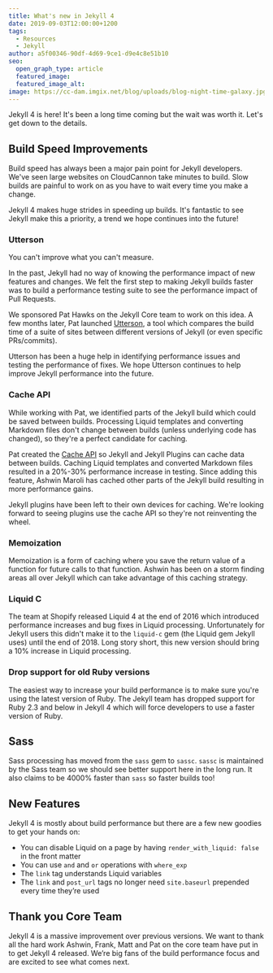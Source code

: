 ```yaml
---
title: What's new in Jekyll 4
date: 2019-09-03T12:00:00+1200
tags:
  - Resources
  - Jekyll
author: a5f00346-90df-4d69-9ce1-d9e4c8e51b10
seo:
  open_graph_type: article
  featured_image:
  featured_image_alt:
image: https://cc-dam.imgix.net/blog/uploads/blog-night-time-galaxy.jpg
---
```

Jekyll 4 is here\! It's been a long time coming but the wait was worth it. Let's get down to the details.

## Build Speed Improvements

Build speed has always been a major pain point for Jekyll developers. We've seen large websites on CloudCannon take minutes to build. Slow builds are painful to work on as you have to wait every time you make a change.

Jekyll 4 makes huge strides in speeding up builds. It's fantastic to see Jekyll make this a priority, a trend we hope continues into the future\!

### Utterson

You can't improve what you can't measure.

In the past, Jekyll had no way of knowing the performance impact of new features and changes. We felt the first step to making Jekyll builds faster was to build a performance testing suite to see the performance impact of Pull Requests.

We sponsored Pat Hawks on the Jekyll Core team to work on this idea. A few months later, Pat launched [Utterson](https://github.com/jekyll/Utterson), a tool which compares the build time of a suite of sites between different versions of Jekyll (or even specific PRs/commits).

Utterson has been a huge help in identifying performance issues and testing the performance of fixes. We hope Utterson continues to help improve Jekyll performance into the future.

### Cache API

While working with Pat, we identified parts of the Jekyll build which could be saved between builds. Processing Liquid templates and converting Markdown files don't change between builds (unless underlying code has changed), so they're a perfect candidate for caching.

Pat created the [Cache API](https://jekyllrb.com/tutorials/cache-api/) so Jekyll and Jekyll Plugins can cache data between builds. Caching Liquid templates and converted Markdown files resulted in a 20%-30% performance increase in testing. Since adding this feature, Ashwin Maroli has cached other parts of the Jekyll build resulting in more performance gains.

Jekyll plugins have been left to their own devices for caching. We're looking forward to seeing plugins use the cache API so they're not reinventing the wheel.

### Memoization

Memoization is a form of caching where you save the return value of a function for future calls to that function. Ashwin has been on a storm finding areas all over Jekyll which can take advantage of this caching strategy.

### Liquid C

The team at Shopify released Liquid 4 at the end of 2016 which introduced performance increases and bug fixes in Liquid processing. Unfortunately for Jekyll users this didn't make it to the `liquid-c` gem (the Liquid gem Jekyll uses) until the end of 2018. Long story short, this new version should bring a 10% increase in Liquid processing.

### Drop support for old Ruby versions

The easiest way to increase your build performance is to make sure you're using the latest version of Ruby. The Jekyll team has dropped support for Ruby 2.3 and below in Jekyll 4 which will force developers to use a faster version of Ruby.

## Sass

Sass processing has moved from the `sass` gem to `sassc`. `sassc` is maintained by the Sass team so we should see better support here in the long run. It also claims to be 4000% faster than `sass` so faster builds too\!

## New Features

Jekyll 4 is mostly about build performance but there are a few new goodies to get your hands on:

* You can disable Liquid on a page by having `render_with_liquid: false` in the front matter
* You can use `and` and `or` operations with `where_exp`
* The `link` tag understands Liquid variables
* The `link` and `post_url` tags no longer need `site.baseurl` prepended every time they’re used

## Thank you Core Team

Jekyll 4 is a massive improvement over previous versions. We want to thank all the hard work Ashwin, Frank, Matt and Pat on the core team have put in to get Jekyll 4 released. We’re big fans of the build performance focus and are excited to see what comes next.
